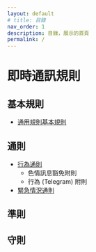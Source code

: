 ```yaml
---
layout: default
# title: 目錄
nav_order: 1
description: 目錄，展示的首頁
permalink: /
---
```


# 即時通訊規則

## 基本規則

- [通用規則基本規則](principles/gcbr)
<!-- - [釋義基本規則](principles/ibr) -->
<!-- - [成文規則標準基本規則](principles/sebr) -->

## 通則

<!-- - 機器人及指令通則 -->
- [行為通則](provisions/bgr)
  - 色情訊息豁免附則
  - 行為 (Telegram) 附則
- [緊急情況通則](provisions/egr)
<!-- - [群組及頻道通則](provisions/gacgr) -->
<!-- - [權限通則](provisions/agr) -->
<!-- - [仲裁程序通則](provisions/apgr) -->
<!-- - [監督程序通則]() -->

## 準則

<!-- - [仲裁群準則](regulations/rules_of_arbitration_group) -->
<!-- 
- [自動確認群準則](regulations/rules_of_autoconfirmed_group)
- [遊戲群準則](regulations/rules_of_game_group)
- [幫助群準則](regulations/rules_of_help_group)
- [主群準則](regulations/rules_of_main_group) 
-->
<!-- - [元群組準則](regulations/rules_of_meta_group) -->
<!-- - 自動確認群準則 -->

## 守則

<!-- 持權限人員守則 -->
